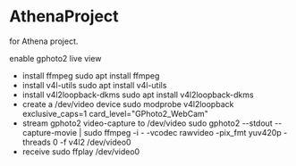# AthenaProject
for Athena project.

enable gphoto2 live view 
- install ffmpeg
sudo apt install ffmpeg
- install v4l-utils
sudo apt install v4l-utils
- install v4l2loopback-dkms
sudo apt install v4l2loopback-dkms
- create a /dev/video<n> device
sudo modprobe v4l2loopback exclusive_caps=1 card_level="GPhoto2_WebCam"
- stream gphoto2 video-capture to /dev/video<n>
sudo gphoto2 --stdout --capture-movie | sudo ffmpeg -i - -vcodec rawvideo -pix_fmt yuv420p -threads 0 -f v4l2 /dev/video0
- receive
sudo ffplay /dev/video0
  

